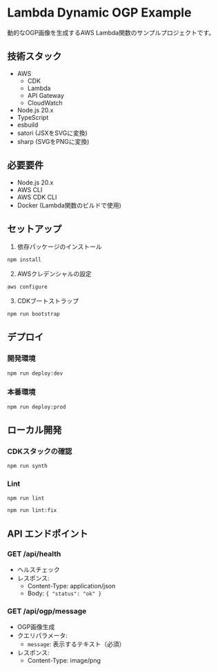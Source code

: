 # Lambda Dynamic OGP Example

動的なOGP画像を生成するAWS Lambda関数のサンプルプロジェクトです。

## 技術スタック

- AWS
  - CDK
  - Lambda
  - API Gateway
  - CloudWatch
- Node.js 20.x
- TypeScript
- esbuild
- satori (JSXをSVGに変換)
- sharp (SVGをPNGに変換)

## 必要要件

- Node.js 20.x
- AWS CLI
- AWS CDK CLI
- Docker (Lambda関数のビルドで使用)

## セットアップ

1. 依存パッケージのインストール

```bash
npm install
```

2. AWSクレデンシャルの設定

```bash
aws configure
```

3. CDKブートストラップ

```bash
npm run bootstrap
```

## デプロイ

### 開発環境

```bash
npm run deploy:dev
```

### 本番環境

```bash
npm run deploy:prod
```

## ローカル開発

### CDKスタックの確認

```bash
npm run synth
```

### Lint

```bash
npm run lint

npm run lint:fix
```

## API エンドポイント

### GET /api/health

- ヘルスチェック
- レスポンス:
  - Content-Type: application/json
  - Body: `{ "status": "ok" }`

### GET /api/ogp/message

- OGP画像生成
- クエリパラメータ:
  - `message`: 表示するテキスト（必須）
- レスポンス:
  - Content-Type: image/png
